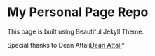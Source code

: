 # My Personal Page Repo

This page is built using Beautiful Jekyll Theme.

Special thanks to Dean Attali[Dean Attali](http://deanattali.com)*
